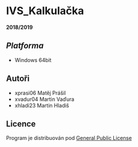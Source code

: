 #   **IVS_Kalkulačka**
**2018/2019**

##  *Platforma*
* Windows 64bit


## **Autoři**
* xprasi06 Matěj Prášil 
* xvadur04 Martin Vaďura
* xhladi23 Martin Hladiš


## **Licence**
Program je distribuován pod [General Public License](https://cs.wikipedia.org/wiki/GNU_General_Public_License)




